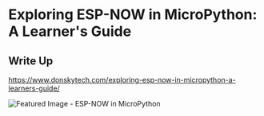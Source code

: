 # Exploring ESP-NOW in MicroPython: A Learner's Guide

## Write Up
https://www.donskytech.com/exploring-esp-now-in-micropython-a-learners-guide/

![Featured Image - ESP-NOW in MicroPython](https://github.com/donskytech/micropython-ESP32-ESP8266/assets/69466026/20d5b8f1-d953-4945-a0d3-e96d63c035bb)
